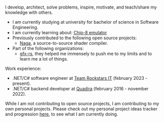 I develop, architect, solve problems, inspire, motivate, and teach/share my knowledge with others.

* I am currently studying at university for bachelor of science in Software Engineering.
* I am currently learning about: [Chip-8 emulator](https://github.com/Napokue/chip-8)
* Previously contributed to the following open source projects:
  * [Naga](https://github.com/gfx-rs/naga), a source-to-source shader compiler.
* Part of the following organizations:
  * [gfx-rs](https://github.com/gfx-rs), they helped me immensely to push me to my limits and to learn me a lot of things.

Work experience:
* .NET/C# software engineer at [Team Rockstars IT](https://www.teamrockstars.nl/) (february 2023 - present).
* .NET/C# backend developer at [Quadira](https://quadira.com/nl/) (february 2016 - november 2022).

While I am not contributing to open source projects, I am contributing to my own personal projects. Please check out my personal project ideas tracker and progression [here](https://github.com/Napokue/personal-project-ideas-progress), to see what I am currently doing.


